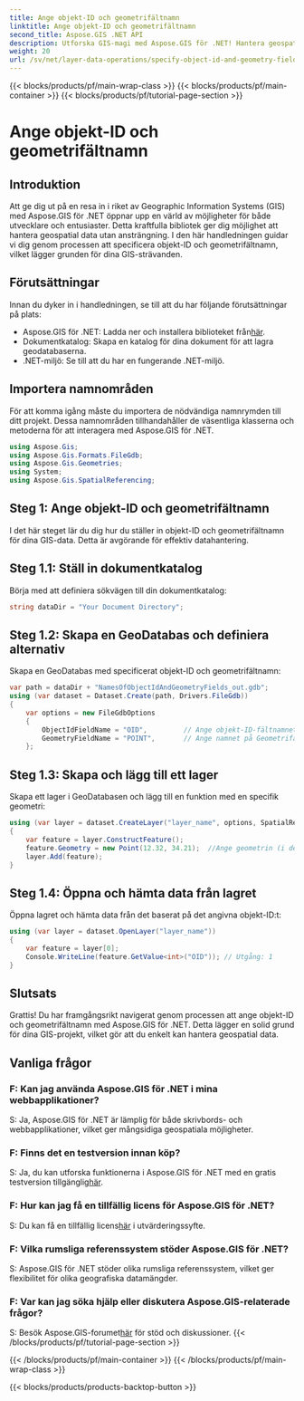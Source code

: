 ```yaml
---
title: Ange objekt-ID och geometrifältnamn
linktitle: Ange objekt-ID och geometrifältnamn
second_title: Aspose.GIS .NET API
description: Utforska GIS-magi med Aspose.GIS för .NET! Hantera geospatial data utan ansträngning. Ladda ner nu och släpp lös kraften i rumslig intelligens.
weight: 20
url: /sv/net/layer-data-operations/specify-object-id-and-geometry-field-names/
---
```


{{< blocks/products/pf/main-wrap-class >}}
{{< blocks/products/pf/main-container >}}
{{< blocks/products/pf/tutorial-page-section >}}

# Ange objekt-ID och geometrifältnamn

## Introduktion
Att ge dig ut på en resa in i riket av Geographic Information Systems (GIS) med Aspose.GIS för .NET öppnar upp en värld av möjligheter för både utvecklare och entusiaster. Detta kraftfulla bibliotek ger dig möjlighet att hantera geospatial data utan ansträngning. I den här handledningen guidar vi dig genom processen att specificera objekt-ID och geometrifältnamn, vilket lägger grunden för dina GIS-strävanden.
## Förutsättningar
Innan du dyker in i handledningen, se till att du har följande förutsättningar på plats:
-  Aspose.GIS för .NET: Ladda ner och installera biblioteket från[här](https://releases.aspose.com/gis/net/).
- Dokumentkatalog: Skapa en katalog för dina dokument för att lagra geodatabaserna.
- .NET-miljö: Se till att du har en fungerande .NET-miljö.
## Importera namnområden
För att komma igång måste du importera de nödvändiga namnrymden till ditt projekt. Dessa namnområden tillhandahåller de väsentliga klasserna och metoderna för att interagera med Aspose.GIS för .NET.
```csharp
using Aspose.Gis;
using Aspose.Gis.Formats.FileGdb;
using Aspose.Gis.Geometries;
using System;
using Aspose.Gis.SpatialReferencing;
```
## Steg 1: Ange objekt-ID och geometrifältnamn
I det här steget lär du dig hur du ställer in objekt-ID och geometrifältnamn för dina GIS-data. Detta är avgörande för effektiv datahantering.
## Steg 1.1: Ställ in dokumentkatalog
Börja med att definiera sökvägen till din dokumentkatalog:
```csharp
string dataDir = "Your Document Directory";
```
## Steg 1.2: Skapa en GeoDatabas och definiera alternativ
Skapa en GeoDatabas med specificerat objekt-ID och geometrifältnamn:
```csharp
var path = dataDir + "NamesOfObjectIdAndGeometryFields_out.gdb";
using (var dataset = Dataset.Create(path, Drivers.FileGdb))
{
    var options = new FileGdbOptions
    {
        ObjectIdFieldName = "OID",         // Ange objekt-ID-fältnamnet
        GeometryFieldName = "POINT",       // Ange namnet på Geometrifältet
    };
```
## Steg 1.3: Skapa och lägg till ett lager
Skapa ett lager i GeoDatabasen och lägg till en funktion med en specifik geometri:
```csharp
using (var layer = dataset.CreateLayer("layer_name", options, SpatialReferenceSystem.Wgs84))
{
    var feature = layer.ConstructFeature();
    feature.Geometry = new Point(12.32, 34.21);  //Ange geometrin (i det här fallet en punkt)
    layer.Add(feature);
}
```
## Steg 1.4: Öppna och hämta data från lagret
Öppna lagret och hämta data från det baserat på det angivna objekt-ID:t:
```csharp
using (var layer = dataset.OpenLayer("layer_name"))
{
    var feature = layer[0];
    Console.WriteLine(feature.GetValue<int>("OID")); // Utgång: 1
}
```
## Slutsats
Grattis! Du har framgångsrikt navigerat genom processen att ange objekt-ID och geometrifältnamn med Aspose.GIS för .NET. Detta lägger en solid grund för dina GIS-projekt, vilket gör att du enkelt kan hantera geospatial data.
## Vanliga frågor
### F: Kan jag använda Aspose.GIS för .NET i mina webbapplikationer?
S: Ja, Aspose.GIS för .NET är lämplig för både skrivbords- och webbapplikationer, vilket ger mångsidiga geospatiala möjligheter.
### F: Finns det en testversion innan köp?
 S: Ja, du kan utforska funktionerna i Aspose.GIS för .NET med en gratis testversion tillgänglig[här](https://releases.aspose.com/).
### F: Hur kan jag få en tillfällig licens för Aspose.GIS för .NET?
 S: Du kan få en tillfällig licens[här](https://purchase.aspose.com/temporary-license/) i utvärderingssyfte.
### F: Vilka rumsliga referenssystem stöder Aspose.GIS för .NET?
S: Aspose.GIS för .NET stöder olika rumsliga referenssystem, vilket ger flexibilitet för olika geografiska datamängder.
### F: Var kan jag söka hjälp eller diskutera Aspose.GIS-relaterade frågor?
 S: Besök Aspose.GIS-forumet[här](https://forum.aspose.com/c/gis/33) för stöd och diskussioner.
{{< /blocks/products/pf/tutorial-page-section >}}

{{< /blocks/products/pf/main-container >}}
{{< /blocks/products/pf/main-wrap-class >}}

{{< blocks/products/products-backtop-button >}}
